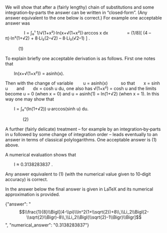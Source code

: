 We will show that after a (fairly lengthy) chain of substitutions and some integration‐by‐parts the answer can be written in “closed‐form”. (Any answer equivalent to the one below is correct.) For example one acceptable answer was

  
  I = ∫₀¹ 1/√(1+x²)·ln(x+√(1+x²))·arccos x dx
    = (1/8)[ (4 – π)·ln²(1+√2) + 8·Li₂(2–√2) – 8·Li₂(√2–1) ] .
                                       (1)

To explain briefly one acceptable derivation is as follows. First one notes that

  ln(x+√(1+x²)) = asinh(x).

Then with the change of variable
  u = asinh(x)   so that  x = sinh u  and  dx = cosh u du,
one also has √(1+x²) = cosh u and the limits become u = 0 (when x = 0) and u = asinh(1) = ln(1+√2) (when x = 1). In this way one may show that

  I = ∫₀^(ln(1+√2)) u·arccos(sinh u) du.
                                        (2)

A further (fairly delicate) treatment – for example by an integration‐by‐parts in u followed by some change of integration order – leads eventually to an answer in terms of classical polylogarithms. One acceptable answer is (1) above.

A numerical evaluation shows that

  I ≈ 0.3138283837 .

Any answer equivalent to (1) (with the numerical value given to 10‐digit accuracy) is correct.

In the answer below the final answer is given in LaTeX and its numerical approximation is provided.

{"answer": "$$\\frac{1}{8}\\Bigl[(4-\\pi)\\ln^2(1+\\sqrt{2})+8\\,\\Li_2\\Bigl(2-\\sqrt{2}\\Bigr)-8\\,\\Li_2\\Bigl(\\sqrt{2}-1\\Bigr)\\Bigr]$$", "numerical_answer": "0.3138283837"}